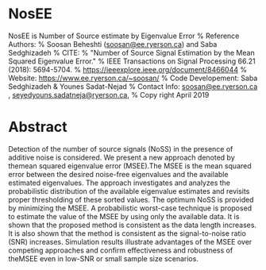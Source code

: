 # NosEE
NosEE is Number of Source estimate by Eigenvalue Error 
% Reference Authors: 
% Soosan Beheshti (soosan@ee.ryerson.ca) and Saba Sedghizadeh
% CITE:
% "Number of Source Signal Estimation by the Mean Squared Eigenvalue Error."
% IEEE Transactions on Signal Processing 66.21 (2018): 5694-5704.
% https://ieeexplore.ieee.org/document/8466044
% Website: https://www.ee.ryerson.ca/~soosan/
% Code Developement: Saba Sedghizadeh & Younes Sadat-Nejad 
% Contact Info: soosan@ee.ryerson.ca , seyedyouns.sadatneja@ryerson.ca,
% Copy right April 2019

# Abstract
Detection of the number of source signals (NoSS) in
the presence of additive noise is considered. We present a new approach
denoted by themean squared eigenvalue error (MSEE).The
MSEE is the mean squared error between the desired noise-free
eigenvalues and the available estimated eigenvalues. The approach
investigates and analyzes the probabilistic distribution of the available
eigenvalue estimates and revisits proper thresholding of these
sorted values. The optimum NoSS is provided by minimizing the
MSEE. A probabilistic worst-case technique is proposed to estimate
the value of the MSEE by using only the available data. It is
shown that the proposed method is consistent as the data length
increases. It is also shown that the method is consistent as the
signal-to-noise ratio (SNR) increases. Simulation results illustrate
advantages of the MSEE over competing approaches and confirm
effectiveness and robustness of theMSEE even in low-SNR or small
sample size scenarios.
